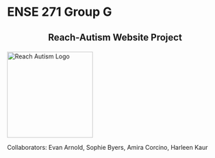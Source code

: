 # ENSE 271 Group G

## <p align="center"> Reach-Autism Website Project </p> 
<img src="https://i.postimg.cc/kgkpjDh2/Reach-autism-modified.png" alt="Reach Autism Logo" width="200" />

Collaborators: Evan Arnold, Sophie Byers, Amira Corcino, Harleen Kaur
